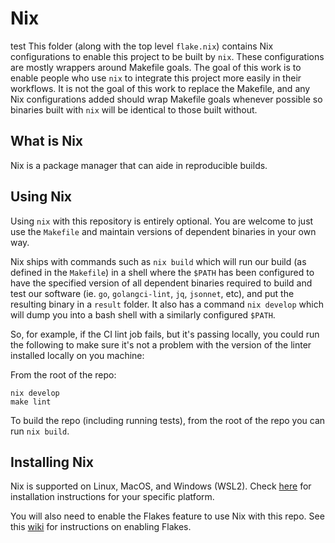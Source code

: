 # Nix

test
This folder (along with the top level `flake.nix`) contains Nix configurations to enable this project to be built by `nix`. These configurations are mostly wrappers around Makefile goals. The goal of this work is to enable people who use `nix` to integrate this project more easily in their workflows. It is not the goal of this work to replace the Makefile, and any Nix configurations added should wrap Makefile goals whenever possible so binaries built with `nix` will be identical to those built without.

## What is Nix

Nix is a package manager that can aide in reproducible builds.

## Using Nix

Using `nix` with this repository is entirely optional. You are welcome to just use the `Makefile` and maintain versions of dependent binaries in your own way.

Nix ships with commands such as `nix build` which will run our build (as defined in the `Makefile`) in a shell where the `$PATH` has been configured to have the specified version of all dependent binaries required to build and test our software (ie. `go`, `golangci-lint`, `jq`, `jsonnet`, etc), and put the resulting binary in a `result` folder. It also has a command `nix develop` which will dump you into a bash shell with a similarly configured `$PATH`. 

So, for example, if the CI lint job fails, but it's passing locally, you could run the following to make sure it's not a problem with the version of the linter installed locally on you machine:

From the root of the repo:

```console
nix develop
make lint
```

To build the repo (including running tests), from the root of the repo you can run `nix build`.

## Installing Nix

Nix is supported on Linux, MacOS, and Windows (WSL2). Check [here](https://nixos.org/download.html#download-nix) for installation instructions for your specific platform.

You will also need to enable the Flakes feature to use Nix with this repo. See this [wiki](https://wiki.nixos.org/wiki/Flakes) for instructions on enabling Flakes.
